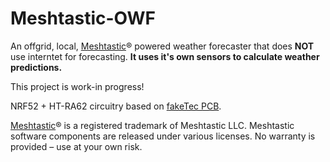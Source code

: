 # Meshtastic-OWF
An offgrid, local, [Meshtastic](https://meshtastic.org/)® powered weather forecaster that does **NOT** use interntet for forecasting. **It uses it's own sensors to calculate weather predictions.**

This project is work-in progress!


NRF52 + HT-RA62 circuitry based on [fakeTec PCB](https://github.com/gargomoma/fakeTec_pcb).

[Meshtastic](https://meshtastic.org/)® is a registered trademark of Meshtastic LLC. Meshtastic software components are released under various licenses. No warranty is provided – use at your own risk.
